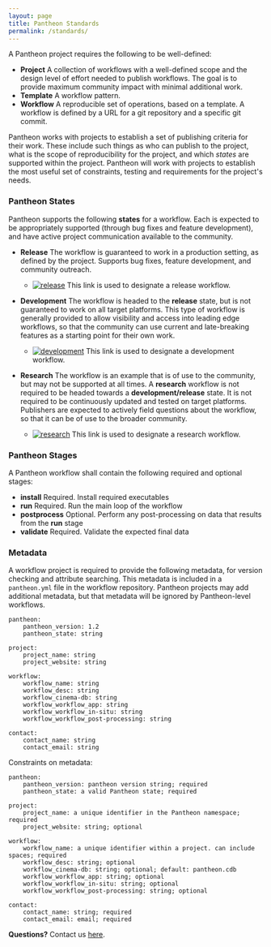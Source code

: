 ```yaml
---
layout: page
title: Pantheon Standards
permalink: /standards/
---
```


A Pantheon project requires the following to be well-defined:

- **Project** A collection of workflows with a well-defined scope and the design level of effort needed to publish workflows. The goal is to provide maximum community impact with minimal additional work.
- **Template** A workflow pattern.
- **Workflow** A reproducible set of operations, based on a template. A workflow is defined by a URL for a git repository and a specific git commit.

Pantheon works with projects to establish a set of publishing criteria for their work. These include such things as who can publish to the project, what is the scope of reproducibility for the project, and which *states* are supported within the project. Pantheon will work with projects to establish the most useful set of constraints, testing and requirements for the project's needs.

### Pantheon States

Pantheon supports the following **states** for a workflow. Each is expected to be appropriately supported (through bug fixes and feature development), and have active project communication available to the community. 
- **Release** The workflow is guaranteed to work in a production setting, as defined by the project. Supports bug fixes, feature development, and community outreach.
    - [![release](https://pantheonscience.github.io/states/release.png)](https://pantheonscience.github.io/standards/) This link is used to designate a release workflow.

- **Development** The workflow is headed to the **release** state, but is not guaranteed to work on all target platforms. This type of workflow is generally provided to allow visibility and access into leading edge workflows, so that the community can use current and late-breaking features as a starting point for their own work.
    - [![development](https://pantheonscience.github.io/states/development.png)](https://pantheonscience.github.io/standards/) This link is used to designate a development workflow.

- **Research** The workflow is an example that is of use to the community, but may not be supported at all times. A **research** workflow is not required to be headed towards a **development/release** state. It is not required to be continuously updated and tested on target platforms. Publishers are expected to actively field questions about the workflow, so that it can be of use to the broader community.
    - [![research](https://pantheonscience.github.io/states/research.png)](https://pantheonscience.github.io/standards/) This link is used to designate a research workflow.

### Pantheon Stages

A Pantheon workflow shall contain the following required and optional stages:

- **install** Required. Install required executables
- **run** Required. Run the main loop of the workflow 
- **postprocess** Optional. Perform any post-processing on data that results from the **run** stage
- **validate** Required. Validate the expected final data

### Metadata

A workflow project is required to provide the following metadata, for version checking and attribute searching. This metadata is included in a `pantheon.yml` file in the workflow repository. Pantheon projects may add additional metadata, but that metadata will be ignored by Pantheon-level workflows.

```
pantheon:
    pantheon_version: 1.2 
    pantheon_state: string

project:
    project_name: string
    project_website: string

workflow:
    workflow_name: string
    workflow_desc: string 
    workflow_cinema-db: string
    workflow_workflow_app: string
    workflow_workflow_in-situ: string
    workflow_workflow_post-processing: string
           
contact: 
    contact_name: string  
    contact_email: string
```

Constraints on metadata:

```
pantheon:
    pantheon_version: pantheon version string; required
    pantheon_state: a valid Pantheon state; required 

project:
    project_name: a unique identifier in the Pantheon namespace; required 
    project_website: string; optional

workflow:
    workflow_name: a unique identifier within a project. can include spaces; required
    workflow_desc: string; optional 
    workflow_cinema-db: string; optional; default: pantheon.cdb
    workflow_workflow_app: string; optional
    workflow_workflow_in-situ: string; optional
    workflow_workflow_post-processing: string; optional
           
contact: 
    contact_name: string; required  
    contact_email: email; required
```

**Questions?** Contact us [here](mailto:pantheon-help@lanl.gov).

